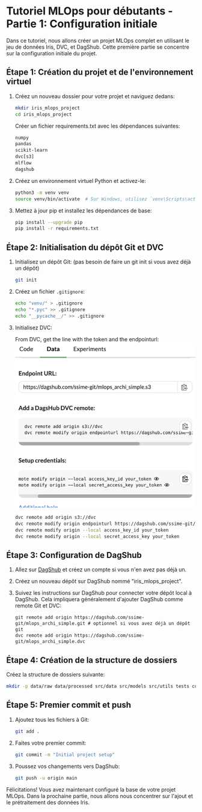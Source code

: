 # Tutoriel MLOps pour débutants - Partie 1: Configuration initiale

Dans ce tutoriel, nous allons créer un projet MLOps complet en utilisant le jeu de données Iris, DVC, et DagShub. Cette première partie se concentre sur la configuration initiale du projet.

## Étape 1: Création du projet et de l'environnement virtuel

1. Créez un nouveau dossier pour votre projet et naviguez dedans:
   ```sh
   mkdir iris_mlops_project
   cd iris_mlops_project
   ```

   Créer un fichier requirements.txt avec les dépendances suivantes:
   ```txt
   numpy 
   pandas 
   scikit-learn 
   dvc[s3]
   mlflow 
   dagshub
   ```

2. Créez un environnement virtuel Python et activez-le:
   ```sh
   python3 -m venv venv
   source venv/bin/activate  # Sur Windows, utilisez `venv\Scripts\activate`
   ```

3. Mettez à jour pip et installez les dépendances de base:
   ```sh
   pip install --upgrade pip
   pip install -r requirements.txt
   ```

## Étape 2: Initialisation du dépôt Git et DVC

1. Initialisez un dépôt Git: (pas besoin de faire un git init si vous avez déjà un dépôt)
   ```sh
   git init
   ```

2. Créez un fichier `.gitignore`:
   ```sh
   echo "venv/" > .gitignore
   echo "*.pyc" >> .gitignore
   echo "__pycache__/" >> .gitignore
   ```

3. Initialisez DVC:

   From DVC, get the line with the token and the endpointurl:
   ![alt text](image.png)

   ```sh
   dvc remote add origin s3://dvc
   dvc remote modify origin endpointurl https://dagshub.com/ssime-git/mlops_archi_simple.s3
   dvc remote modify origin --local access_key_id your_token
   dvc remote modify origin --local secret_access_key your_token
   ```

## Étape 3: Configuration de DagShub

1. Allez sur [DagShub](https://dagshub.com/) et créez un compte si vous n'en avez pas déjà un.

2. Créez un nouveau dépôt sur DagShub nommé "iris_mlops_project".

3. Suivez les instructions sur DagShub pour connecter votre dépôt local à DagShub. Cela impliquera généralement d'ajouter DagShub comme remote Git et DVC:
   ```
   git remote add origin https://dagshub.com/ssime-git/mlops_archi_simple.git # optionnel si vous avez déjà un dépôt git
   dvc remote add origin https://dagshub.com/ssime-git/mlops_archi_simple.dvc
   ```

## Étape 4: Création de la structure de dossiers

Créez la structure de dossiers suivante:

```sh
mkdir -p data/raw data/processed src/data src/models src/utils tests configs
```

## Étape 5: Premier commit et push

1. Ajoutez tous les fichiers à Git:
   ```sh
   git add .
   ```

2. Faites votre premier commit:
   ```sh
   git commit -m "Initial project setup"
   ```

3. Poussez vos changements vers DagShub:
   ```sh
   git push -u origin main
   ```

Félicitations! Vous avez maintenant configuré la base de votre projet MLOps. Dans la prochaine partie, nous allons nous concentrer sur l'ajout et le prétraitement des données Iris.